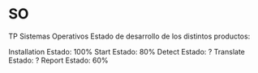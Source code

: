 # SO

TP Sistemas Operativos
Estado de desarrollo de los distintos productos:

Installation       	Estado: 100%
Start		       	Estado: 80%
Detect		       	Estado: ?
Translate		   	Estado: ?
Report       		Estado: 60%